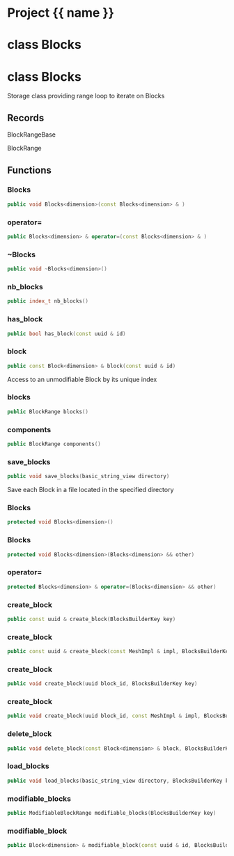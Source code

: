 <script setup>
import {useRoute} from 'vitepress'
const {path} = useRoute()
const tokens = path.split('/')
const words = tokens[2].split('-');
for (let i = 0; i < words.length; i++) {
    words[i] = words[i].charAt(0).toUpperCase() + words[i].slice(1);
    words[i] = words[i].replace('geode', 'Geode')
}
const name = words.join('-');
</script>
# Project {{ name }}

# class Blocks


# class Blocks


 Storage class providing range loop to iterate on Blocks



## Records

BlockRangeBase

BlockRange



## Functions

### Blocks

```cpp
public void Blocks<dimension>(const Blocks<dimension> & )
```


### operator=

```cpp
public Blocks<dimension> & operator=(const Blocks<dimension> & )
```


### ~Blocks

```cpp
public void ~Blocks<dimension>()
```


### nb_blocks

```cpp
public index_t nb_blocks()
```


### has_block

```cpp
public bool has_block(const uuid & id)
```


### block

```cpp
public const Block<dimension> & block(const uuid & id)
```


 Access to an unmodifiable Block by its unique index

### blocks

```cpp
public BlockRange blocks()
```


### components

```cpp
public BlockRange components()
```


### save_blocks

```cpp
public void save_blocks(basic_string_view directory)
```


 Save each Block in a file located in the specified directory

### Blocks

```cpp
protected void Blocks<dimension>()
```


### Blocks

```cpp
protected void Blocks<dimension>(Blocks<dimension> && other)
```


### operator=

```cpp
protected Blocks<dimension> & operator=(Blocks<dimension> && other)
```


### create_block

```cpp
public const uuid & create_block(BlocksBuilderKey key)
```


### create_block

```cpp
public const uuid & create_block(const MeshImpl & impl, BlocksBuilderKey key)
```


### create_block

```cpp
public void create_block(uuid block_id, BlocksBuilderKey key)
```


### create_block

```cpp
public void create_block(uuid block_id, const MeshImpl & impl, BlocksBuilderKey key)
```


### delete_block

```cpp
public void delete_block(const Block<dimension> & block, BlocksBuilderKey key)
```


### load_blocks

```cpp
public void load_blocks(basic_string_view directory, BlocksBuilderKey key)
```


### modifiable_blocks

```cpp
public ModifiableBlockRange modifiable_blocks(BlocksBuilderKey key)
```


### modifiable_block

```cpp
public Block<dimension> & modifiable_block(const uuid & id, BlocksBuilderKey key)
```




